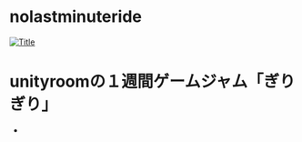 # nolastminuteride
[![Title](../Image/Giri_Title.jpg)](nolastminuteride/WebGL)

# unityroomの１週間ゲームジャム「ぎりぎり」
 - 
